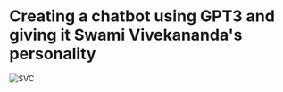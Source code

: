 # Creating a chatbot using GPT3 and giving it Swami Vivekananda's personality
![SVC](https://user-images.githubusercontent.com/103516131/163035629-5bd630ce-6dbb-4792-9044-078dcc39e887.JPG)
